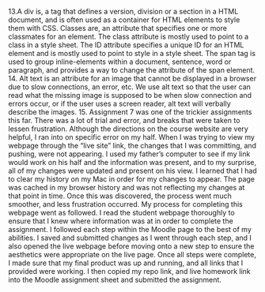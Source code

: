 13.A div is, a tag that defines a version, division or a section in a HTML document, and is often used as a container for HTML elements to style them with CSS. Classes are, an attribute that specifies one or more classmates for an element. The class attribute is mostly used to point to a class in a style sheet. The ID attribute specifies a unique ID for an HTML element and is mostly used to point to style in a style sheet. The span tag is used to group inline-elements within a document, sentence, word or paragraph, and provides a way to change the attribute of the span element.
14. Alt text is an attribute for an image that cannot be displayed in a browser due to slow connections, an error, etc. We use alt text so that the user can read what the missing image is supposed to be when slow connection and errors occur, or if the user uses a screen reader, alt text will verbally describe the images.
15. Assignment 7 was one of the trickier assignments this far. There was a lot of trial and error, and breaks that were taken to lessen frustration. Although the directions on the course website are very helpful, I ran into on specific error on my half. When I was trying to view my webpage through the “live site” link, the changes that I was committing, and pushing, were not appearing. I used my father’s computer to see if my link would work on his half and the information was present, and to my surprise, all of my changes were updated and present on his view. I learned that I had to clear my history on my Mac in order for my changes to appear. The page was cached in my browser history and was not reflecting my changes at that point in time. Once this was discovered, the process went much smoother, and less frustration occurred.
My process for completing this webpage went as followed. I read the student webpage thoroughly to ensure that I knew where information was at in order to complete the assignment. I followed each step within the Moodle page to the best of my abilities. I saved and submitted changes as I went through each step, and I also opened the live webpage before moving onto a new step to ensure the aesthetics were appropriate on the live page. Once all steps were complete, I made sure that my final product was up and running, and all links that I provided were working.  I then copied my repo link, and live homework link into the Moodle assignment sheet and submitted the assignment.

